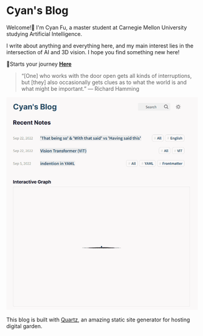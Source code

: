 # Cyan's Blog

Welcome!🎉 I'm Cyan Fu, a master student at Carnegie Mellon University studying Artificial Intelligence. 

I write about anything and everything here, and my main interest lies in the intersection of AI and 3D vision. I hope you find something new here!

🔗Starts your journey [**Here**](https://alonelysheep.github.io/quartz-blog/)

> “[One] who works with the door open gets all kinds of interruptions, but [they] also occasionally gets clues as to what the world is and what might be important.” — Richard Hamming

![Demo](Demo.gif)

This blog is built with [Quartz](https://github.com/jackyzha0/quartz), an amazing static site generator for hosting digital garden.